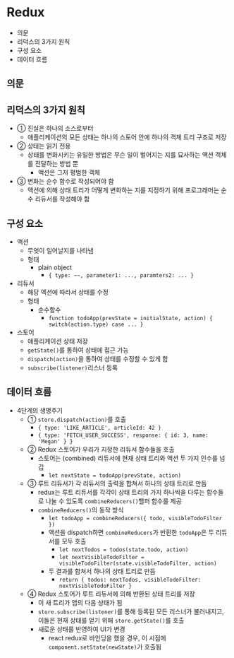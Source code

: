 # Redux

- 의문
- 리덕스의 3가지 원칙
- 구성 요소
- 데이터 흐름

## 의문

## 리덕스의 3가지 원칙

- ① 진실은 하나의 소스로부터
  - 애플리케이션의 모든 상태는 하나의 스토어 안에 하나의 객체 트리 구조로 저장
- ② 상태는 읽기 전용
  - 상태를 변화시키는 유일한 방법은 무슨 일이 벌어지는 지를 묘사하는 액션 객체를 전달하는 방법 뿐
    - 액션은 그저 평범한 객체
- ③ 변화는 순수 함수로 작성되어야 함
  - 액션에 의해 상태 트리가 어떻게 변화하는 지를 지정하기 위해 프로그래머는 순수 리듀서를 작성해야 함

## 구성 요소

- 액션
  - 무엇이 일어날지를 나타냄
  - 형태
    - plain object
      - `{ type: ~~, parameter1: ..., paramters2: ... }`
- 리듀서
  - 해당 액션에 따라서 상태를 수정
  - 형태
    - 순수함수
      - `function todoApp(prevState = initialState, action) { switch(action.type) case ... }`
- 스토어
  - 애플리케이션 상태 저장
  - `getState()`를 통하여 상태에 접근 가능
  - `dispatch(action)`을 통하여 상태를 수정할 수 있게 함
  - `subscribe(listener)`리스너 등록

## 데이터 흐름

- 4단계의 생명주기
  - ① `store.dispatch(action)`를 호출
    - `{ type: 'LIKE_ARTICLE', articleId: 42 }`
    - `{ type: 'FETCH_USER_SUCCESS', response: { id: 3, name: 'Megan' } }`
  - ② Redux 스토어가 우리가 지정한 리듀서 함수들을 호출
    - 스토어는 (combined) 리듀서에 현재 상태 트리와 액션 두 가지 인수를 넘김
      - `let nextState = todoApp(prevState, action)`
  - ③ 루트 리듀서가 각 리듀서의 출력을 합쳐서 하나의 상태 트리로 만듬
    - redux는 루트 리듀서를 각각이 상태 트리의 가지 하나씩을 다루는 함수들로 나눌 수 있도록 `combineReducers()`핼퍼 함수를 제공
    - `combineReducers()`의 동작 방식
      - `let todoApp = combineReducers({ todo, visibleTodoFilter })`
      - 액션을 dispatch하면 `combineReducers`가 반환한 `todoApp`은 두 리듀서를 모두 호출
        - `let nextTodos = todos(state.todo, action)`
        - `let nextVisibleTodoFilter = visibleTodoFilter(state.visibleTodoFilter, action)`
      - 두 결과를 합쳐서 하나의 상태 트리로 만듬
        - `return { todos: nextTodos, visibleTodoFilter: nextVisibleTodoFilter }`
  - ④ Redux 스토어가 루트 리듀서에 의해 반환된 상태 트리를 저장
    - 이 새 트리가 앱의 다음 상태가 됨
    - `store.subscribe(listener)`를 통해 등록된 모든 리스너가 불러내지고, 이들은 현재 상태를 얻기 위해 `store.getState()`를 호출
    - 새로운 상태를 반영하여 UI가 변경
      - react redux로 바인딩을 했을 경우, 이 시점에 `component.setState(newState)`가 호출됨
